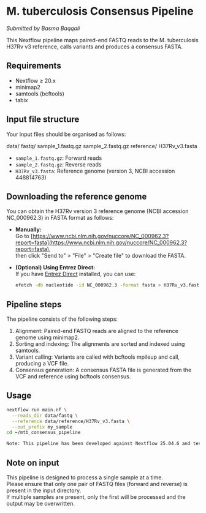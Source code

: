# M. tuberculosis Consensus Pipeline

_Submitted by Basma Baqqali_

This Nextflow pipeline maps paired-end FASTQ reads to the M. tuberculosis H37Rv v3 reference,
calls variants and produces a consensus FASTA.

## Requirements

- Nextflow ≥ 20.x  
- minimap2  
- samtools (bcftools)  
- tabix  

## Input file structure

Your input files should be organised as follows:

data/
fastq/
sample_1.fastq.gz
sample_2.fastq.gz
reference/
H37Rv_v3.fasta

- `sample_1.fastq.gz`: Forward reads  
- `sample_2.fastq.gz`: Reverse reads  
- `H37Rv_v3.fasta`: Reference genome (version 3, NCBI accession 448814763)  

## Downloading the reference genome

You can obtain the H37Rv version 3 reference genome (NCBI accession NC_000962.3) in FASTA format as follows:

- **Manually:**  
  Go to [https://www.ncbi.nlm.nih.gov/nuccore/NC_000962.3?report=fasta](https://www.ncbi.nlm.nih.gov/nuccore/NC_000962.3?report=fasta),  
  then click "Send to" > "File" > "Create file" to download the FASTA.

- **(Optional) Using Entrez Direct:**  
  If you have [Entrez Direct](https://www.ncbi.nlm.nih.gov/books/NBK179288/) installed, you can use:
  ```bash
  efetch -db nucleotide -id NC_000962.3 -format fasta > H37Rv_v3.fasta
  ```

## Pipeline steps

The pipeline consists of the following steps:

1. Alignment: Paired-end FASTQ reads are aligned to the reference genome using minimap2.
2. Sorting and indexing: The alignments are sorted and indexed using samtools.
3. Variant calling: Variants are called with bcftools mpileup and call, producing a VCF file.
4. Consensus generation: A consensus FASTA file is generated from the VCF and reference using bcftools consensus.

## Usage

```bash
nextflow run main.nf \
  --reads_dir data/fastq \
  --reference data/reference/H37Rv_v3.fasta \
  --out_prefix my_sample
cd ~/mtb_consensus_pipeline

Note: This pipeline has been developed against Nextflow 25.04.6 and tested with minimap2 v2.30, samtools/bcftools v1.22.
```

## Note on input

This pipeline is designed to process a single sample at a time.  
Please ensure that only one pair of FASTQ files (forward and reverse) is present in the input directory.  
If multiple samples are present, only the first will be processed and the output may be overwritten.
